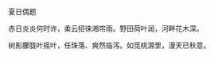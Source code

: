 <p class="ql-align-center">夏日偶题</p><p class="ql-align-center">赤日炎炎何时许，柔云招徕湘帘雨。野田荷叶润，河畔花木深。</p><p class="ql-align-center">树影朦胧叶摇叶，任珠落、爽然临泻。如觅桃源里，漫天已秋意。</p><p><br></p>